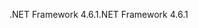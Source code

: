 <span data-ttu-id="ac6b9-101">.NET Framework 4.6.1</span><span class="sxs-lookup"><span data-stu-id="ac6b9-101">.NET Framework 4.6.1</span></span>